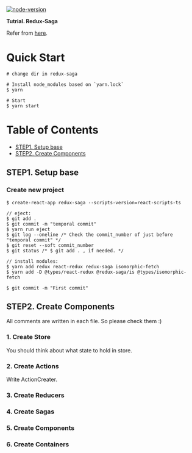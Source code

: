 [![node-version](https://img.shields.io/badge/node-10.13.0-brightgreen.svg)](https://github.com/nodejs/node)

**Tutrial. Redux-Saga**

Refer from [here](https://github.com/redux-saga/redux-saga/tree/master/examples/async).

# Quick Start

```console
# change dir in redux-saga

# Install node_modules based on `yarn.lock`
$ yarn

# Start
$ yarn start
```

# Table of Contents

* [STEP1. Setup base](#step1-setup-base)
* [STEP2. Create Components](#step2-create-components)

## STEP1. Setup base

### Create new project

```console
$ create-react-app redux-saga --scripts-version=react-scripts-ts

// eject:
$ git add .
$ git commit -m "temporal commit"
$ yarn run eject
$ git log --oneline /* Check the commit_number of just before "temporal commit" */
$ git reset --soft commit_number
$ git status /* $ git add . , if needed. */

// install modules:
$ yarn add redux react-redux redux-saga isomorphic-fetch
$ yarn add -D @types/react-redux @redux-saga/is @types/isomorphic-fetch

$ git commit -m "First commit"
```

## STEP2. Create Components

All comments are written in each file.
So please check them :)

### 1. Create Store

You should think about what state to hold in store.

### 2. Create Actions

Write ActionCreater.

### 3. Create Reducers

### 4. Create Sagas

### 5. Create Components

### 6. Create Containers